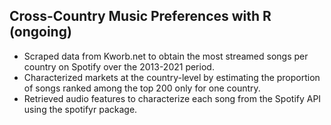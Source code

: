 ## Cross-Country Music Preferences with R (ongoing)
- Scraped data from Kworb.net to obtain the most streamed songs per country on Spotify over the 2013-2021 period.
- Characterized markets at the country-level by estimating the proportion of songs ranked among the top 200 only for one country. 
- Retrieved audio features to characterize each song from the Spotify API using the spotifyr package.
